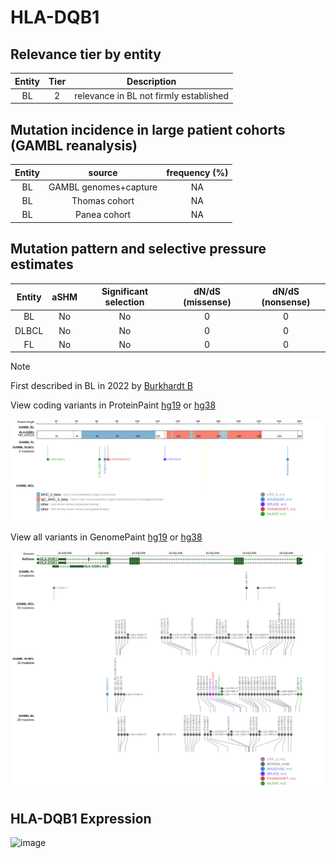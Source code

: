 # HLA-DQB1

## Relevance tier by entity

|Entity|Tier|Description                           |
|:------:|:----:|--------------------------------------|
|BL    |2   |relevance in BL not firmly established|

## Mutation incidence in large patient cohorts (GAMBL reanalysis)

|Entity|source               |frequency (%)|
|:------:|:---------------------:|:-------------:|
|BL    |GAMBL genomes+capture|NA           |
|BL    |Thomas cohort        |NA           |
|BL    |Panea cohort         |NA           |

## Mutation pattern and selective pressure estimates

|Entity|aSHM|Significant selection|dN/dS (missense)|dN/dS (nonsense)|
|:------:|:----:|:---------------------:|:----------------:|:----------------:|
|BL    |No  |No                   |0               |0               |
|DLBCL |No  |No                   |0               |0               |
|FL    |No  |No                   |0               |0               |


> [!NOTE]
> First described in BL in 2022 by [Burkhardt B](https://pubmed.ncbi.nlm.nih.gov/35794096)


View coding variants in ProteinPaint [hg19](https://morinlab.github.io/LLMPP/GAMBL/HLA-DQB1_protein.html)  or [hg38](https://morinlab.github.io/LLMPP/GAMBL/HLA-DQB1_protein_hg38.html)

![image](images/proteinpaint/HLA-DQB1_NM_002123.svg)

View all variants in GenomePaint [hg19](https://morinlab.github.io/LLMPP/GAMBL/HLA-DQB1.html)  or [hg38](https://morinlab.github.io/LLMPP/GAMBL/HLA-DQB1_hg38.html)

![image](images/proteinpaint/HLA-DQB1.svg)
## HLA-DQB1 Expression
![image](images/gene_expression/HLA-DQB1_by_pathology.svg)
